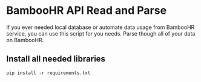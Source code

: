 # BambooHR API Read and Parse

If you ever needed local database or automate data usage from BambooHR service, you can use this script for you needs.
Parse though all of your data on BambooHR.


## Install all needed libraries

```shell
pip install -r requirements.txt
``` 
